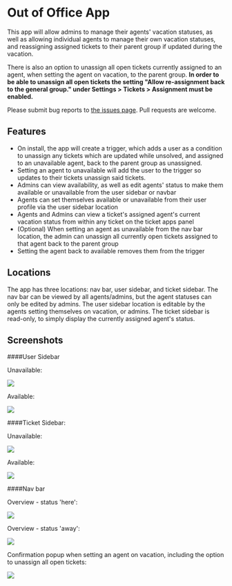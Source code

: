 # Out of Office App

This app will allow admins to manage their agents' vacation statuses, as well as allowing individual agents to manage their own vacation statuses, and reassigning assigned tickets to their parent group if updated during the vacation.  

There is also an option to unassign all open tickets currently assigned to an agent, when setting the agent on vacation, to the parent group. **In order to be able to unassign all open tickets the setting "Allow re-assignment back to the general group." under Settings > Tickets > Assignment must be enabled.**

Please submit bug reports to [the issues page](https://github.com/ZendeskES/out-of-office-app/issues). Pull requests are welcome.

## Features

* On install, the app will create a trigger, which adds a user as a condition to unassign any tickets which are updated while unsolved, and assigned to an unavailable agent, back to the parent group as unassigned.  
* Setting an agent to unavailable will add the user to the trigger so updates to their tickets unassign said tickets.  
* Admins can view availability, as well as edit agents' status to make them available or unavailable from the user sidebar or navbar
* Agents can set themselves available or unavailable from their user profile via the user sidebar location
* Agents and Admins can view a ticket's assigned agent's current vacation status from within any ticket on the ticket apps panel
* (Optional) When setting an agent as unavailable from the nav bar location, the admin can unassign all currently open tickets assigned to that agent back to the parent group
* Setting the agent back to available removes them from the trigger

## Locations

The app has three locations: nav bar, user sidebar, and ticket sidebar.  The nav bar can be viewed by all agents/admins, but the agent statuses can only be edited by admins. The user sidebar location is editable by the agents setting themselves on vacation, or admins.  The ticket sidebar is read-only, to simply display the currently assigned agent's status.

## Screenshots

####User Sidebar

Unavailable:

![](http://content.screencast.com/users/AL14/folders/Jing/media/e33dc957-3513-4cd5-a23d-55312a97c599/00000975.png)

Available:

![](http://content.screencast.com/users/AL14/folders/Jing/media/1f0d27ac-a745-4350-b2e1-fb7840d27e15/00000976.png)

####Ticket Sidebar:

Unavailable:

![](http://content.screencast.com/users/AL14/folders/Jing/media/a42fa21e-b29a-4053-85cf-abf6fe70b1c7/00000978.png)

Available:

![](http://content.screencast.com/users/AL14/folders/Jing/media/e18e2a60-fbf0-4370-87a2-bfe1b3a3b8cf/00000977.png)

####Nav bar

Overview - status 'here':

![](http://i.imgur.com/IhjI0uB.jpg?1?1534)

Overview - status 'away':

![](http://i.imgur.com/wMU7uNN.jpg?1?2511)

Confirmation popup when setting an agent on vacation, including the option to unassign all open tickets:

![](http://content.screencast.com/users/AL14/folders/Jing/media/84be3332-b1dc-4aae-ab41-a09f848cf0db/00000973.png)
